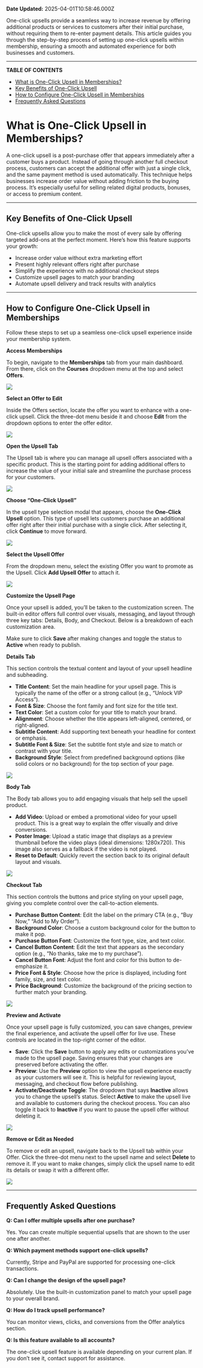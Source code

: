 **Date Updated:** 2025-04-01T10:58:46.000Z

One-click upsells provide a seamless way to increase revenue by offering additional products or services to customers after their initial purchase, without requiring them to re-enter payment details. This article guides you through the step-by-step process of setting up one-click upsells within membership, ensuring a smooth and automated experience for both businesses and customers.

---

**TABLE OF CONTENTS**

* [What is One-Click Upsell in Memberships?](#%E2%80%8B%E2%80%8BWhat-is-One-Click-Upsell-in-Memberships?)
* [Key Benefits of One-Click Upsell](#Key-Benefits-of-One-Click-Upsell)
* [How to Configure One-Click Upsell in Memberships](#How-to-Configure-One-Click-Upsell-in-Memberships)
* [Frequently Asked Questions](#Frequently-Asked-Questions)

  
# **What is One-Click Upsell in Memberships?**

  
A one-click upsell is a post-purchase offer that appears immediately after a customer buys a product. Instead of going through another full checkout process, customers can accept the additional offer with just a single click, and the same payment method is used automatically. This technique helps businesses increase order value without adding friction to the buying process. It’s especially useful for selling related digital products, bonuses, or access to premium content.

---

## **Key Benefits of One-Click Upsell**

  
One-click upsells allow you to make the most of every sale by offering targeted add-ons at the perfect moment. Here’s how this feature supports your growth:

  
* Increase order value without extra marketing effort
* Present highly relevant offers right after purchase
* Simplify the experience with no additional checkout steps
* Customize upsell pages to match your branding
* Automate upsell delivery and track results with analytics

---

## **How to Configure One-Click Upsell in Memberships**

  
Follow these steps to set up a seamless one-click upsell experience inside your membership system.
  
  
**Access Memberships**  
  
To begin, navigate to the **Memberships** tab from your main dashboard. From there, click on the **Courses** dropdown menu at the top and select **Offers**. 

  
![](https://s3.amazonaws.com/cdn.freshdesk.com/data/helpdesk/attachments/production/155044271015/original/11Pl1ls8ituVol-9ezs3ETPAhMoMWBtHSg.png?1743425598)
  
  
**Select an Offer to Edit**

  
Inside the Offers section, locate the offer you want to enhance with a one-click upsell. Click the three-dot menu beside it and choose **Edit** from the dropdown options to enter the offer editor.

  
_![](https://s3.amazonaws.com/cdn.freshdesk.com/data/helpdesk/attachments/production/155044271021/original/eWBClN89dmgEXheSYoOCfeaqFy-YKVQXw.png?1743425619)_  

  
**Open the Upsell Tab**

  
The Upsell tab is where you can manage all upsell offers associated with a specific product. This is the starting point for adding additional offers to increase the value of your initial sale and streamline the purchase process for your customers.

  
![](https://s3.amazonaws.com/cdn.freshdesk.com/data/helpdesk/attachments/production/155044271206/original/btwFs4bQRjC7sTZVsLkEzZ1lzuq0njqSvw.png?1743425776)
  
  
**Choose “One-Click Upsell”**

  
In the upsell type selection modal that appears, choose the **One-Click Upsell** option. This type of upsell lets customers purchase an additional offer right after their initial purchase with a single click. After selecting it, click **Continue** to move forward.

![](https://s3.amazonaws.com/cdn.freshdesk.com/data/helpdesk/attachments/production/155044272052/original/DSdrcdFiuNdFujEqRM2eOGG0q-_3JER_jQ.png?1743426532)
  
  
**Select the Upsell Offer**

  
From the dropdown menu, select the existing Offer you want to promote as the Upsell. Click **Add Upsell Offer** to attach it.

  
![](https://s3.amazonaws.com/cdn.freshdesk.com/data/helpdesk/attachments/production/155044272233/original/yawXcN6PeqyTe8k_poUPXsQ9r_NFMxYeJQ.png?1743426686)
  
  
**Customize the Upsell Page**

  
Once your upsell is added, you’ll be taken to the customization screen. The built-in editor offers full control over visuals, messaging, and layout through three key tabs: Details, Body, and Checkout. Below is a breakdown of each customization area.

  
Make sure to click **Save** after making changes and toggle the status to **Active** when ready to publish.

  
**Details Tab**

  
This section controls the textual content and layout of your upsell headline and subheading.

* **Title Content**: Set the main headline for your upsell page. This is typically the name of the offer or a strong callout (e.g., “Unlock VIP Access”).
* **Font & Size**: Choose the font family and font size for the title text.
* **Text Color**: Set a custom color for your title to match your brand.
* **Alignment**: Choose whether the title appears left-aligned, centered, or right-aligned.
* **Subtitle Content**: Add supporting text beneath your headline for context or emphasis.
* **Subtitle Font & Size**: Set the subtitle font style and size to match or contrast with your title.
* **Background Style**: Select from predefined background options (like solid colors or no background) for the top section of your page.

  
![](https://s3.amazonaws.com/cdn.freshdesk.com/data/helpdesk/attachments/production/155044299569/original/VhAE_sBiwj_uSZZqAXyY-Xg0uAaDTlsDjg.png?1743484421)
  
  
**Body Tab**

  
The Body tab allows you to add engaging visuals that help sell the upsell product.

* **Add Video**: Upload or embed a promotional video for your upsell product. This is a great way to explain the offer visually and drive conversions.
* **Poster Image**: Upload a static image that displays as a preview thumbnail before the video plays (ideal dimensions: 1280x720). This image also serves as a fallback if the video is not played.
* **Reset to Default**: Quickly revert the section back to its original default layout and visuals.

  
![](https://s3.amazonaws.com/cdn.freshdesk.com/data/helpdesk/attachments/production/155044299571/original/kAje936oNvVdV1ambX8q-zrvXsgiiW8tfw.png?1743484429)
  
  
**Checkout Tab**

  
This section controls the buttons and price styling on your upsell page, giving you complete control over the call-to-action elements.

* **Purchase Button Content**: Edit the label on the primary CTA (e.g., “Buy Now,” “Add to My Order”).
* **Background Color**: Choose a custom background color for the button to make it pop.
* **Purchase Button Font**: Customize the font type, size, and text color.
* **Cancel Button Content**: Edit the text that appears as the secondary option (e.g., “No thanks, take me to my purchase”).
* **Cancel Button Font**: Adjust the font and color for this button to de-emphasize it.
* **Price Font & Style**: Choose how the price is displayed, including font family, size, and text color.
* **Price Background**: Customize the background of the pricing section to further match your branding.

  
![](https://s3.amazonaws.com/cdn.freshdesk.com/data/helpdesk/attachments/production/155044299573/original/Qt2R9ZoIx3sxMZHtlBwJNBNwL736bQuEag.png?1743484437)
  
  
**Preview and Activate**

  
Once your upsell page is fully customized, you can save changes, preview the final experience, and activate the upsell offer for live use. These controls are located in the top-right corner of the editor.

  
* **Save**: Click the **Save** button to apply any edits or customizations you’ve made to the upsell page. Saving ensures that your changes are preserved before activating the offer.
* **Preview**: Use the **Preview** option to view the upsell experience exactly as your customers will see it. This is helpful for reviewing layout, messaging, and checkout flow before publishing.
* **Activate/Deactivate Toggle**: The dropdown that says **Inactive** allows you to change the upsell’s status. Select **Active** to make the upsell live and available to customers during the checkout process. You can also toggle it back to **Inactive** if you want to pause the upsell offer without deleting it.

  
![](https://s3.amazonaws.com/cdn.freshdesk.com/data/helpdesk/attachments/production/155044299762/original/L8_1ut4mLFsiKE-MqmwoNUkGkyA3wu0EOQ.png?1743484784)
  
  
**Remove or Edit as Needed**

  
To remove or edit an upsell, navigate back to the Upsell tab within your Offer. Click the three-dot menu next to the upsell name and select **Delete** to remove it. If you want to make changes, simply click the upsell name to edit its details or swap it with a different offer.

  
![](https://s3.amazonaws.com/cdn.freshdesk.com/data/helpdesk/attachments/production/155044299897/original/uMyymJ_15p1h-SKOF9DyEMuO8ByAF5LuFg.png?1743485033)

---

## **Frequently Asked Questions**

  
**Q: Can I offer multiple upsells after one purchase?**

Yes. You can create multiple sequential upsells that are shown to the user one after another.

  
**Q: Which payment methods support one-click upsells?**

Currently, Stripe and PayPal are supported for processing one-click transactions.

  
**Q: Can I change the design of the upsell page?**

Absolutely. Use the built-in customization panel to match your upsell page to your overall brand.

  
**Q: How do I track upsell performance?**

You can monitor views, clicks, and conversions from the Offer analytics section.

  
**Q: Is this feature available to all accounts?**

The one-click upsell feature is available depending on your current plan. If you don’t see it, contact support for assistance.  
[](#Removing-an-upsell-remove-an-Upsell-from-your-Offer%3A)
